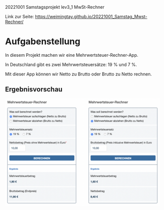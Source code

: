 20221001 Samstagsprojekt lev3_1 MwSt-Rechner

Link zur Seite: https://weimingtay.github.io/20221001_Samstag_Mwst-Rechner/

# Aufgabenstellung


In diesem Projekt machen wir eine Mehrwertsteuer-Rechner-App.

In Deutschland gibt es zwei Mehrwertsteuersätze: 19 % und 7 %.

Mit dieser App können wir Netto zu Brutto oder Brutto zu Netto rechnen.

## Ergebnisvorschau

![](assets/img/Bildschirmfoto%202022-10-01%20um%2009.11.12.png)